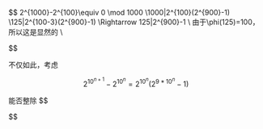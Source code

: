 $$
2^{1000}-2^{100}\equiv 0 \mod 1000
\\1000|2^{100}(2^{900}-1)
\\125|2^{100-3}(2^{900}-1)
\Rightarrow 125|2^{900}-1
\\
由于\phi(125)=100，所以这是显然的
\\

$$

不仅如此，考虑

$$
2^{{10}^{n+1}}-2^{10^n}=2^{10^n}(2^{9*{10}^n}-1)
$$

能否整除
$$

$$
